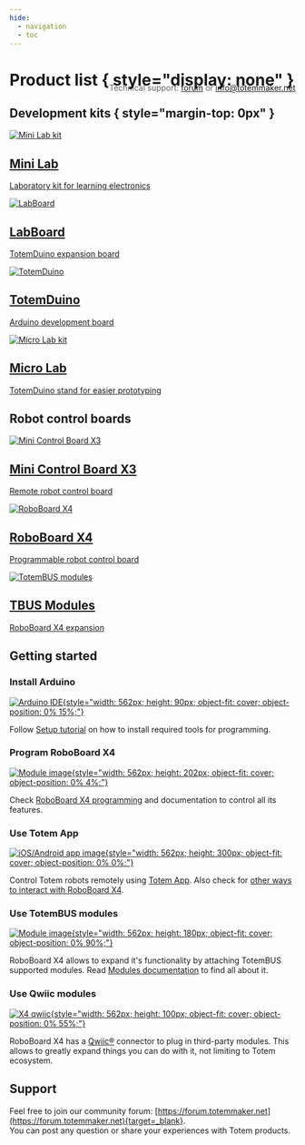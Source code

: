 ```yaml
---
hide:
  - navigation
  - toc
---
```


# Product list { style="display: none" }

<blockquote style="float:right;margin-top:-30px;border-left:0">Technical support: <a href="https://forum.totemmaker.net">forum</a> or <a href="mailto:info@totemmaker.net">info@totemmaker.net</a></blockquote>

## Development kits { style="margin-top: 0px" }

<div class="grid-card-row">
  <a class="grid-card-column" href="mini-lab/">
    <div class="grid-card">
      <img alt="Mini Lab kit" src="/assets/images/photo/mini-lab-photo.jpg">
      <h2>Mini Lab</h2>
      <p>Laboratory kit for learning electronics</p>
    </div>
  </a>

  <a class="grid-card-column" href="labboard/">
    <div class="grid-card">
      <img alt="LabBoard" src="/assets/images/photo/labboard-v2.2-photo.jpg">
      <h2>LabBoard</h2>
      <p>TotemDuino expansion board</p>
    </div>
  </a>

  <a class="grid-card-column" href="totemduino/">
    <div class="grid-card">
      <img alt="TotemDuino" src="/assets/images/photo/totemduino-photo.jpg">
      <h2>TotemDuino</h2>
      <p>Arduino development board</p>
    </div>
  </a>

  <a class="grid-card-column" href="totemduino/micro-lab/">
    <div class="grid-card">
      <img alt="Micro Lab kit" src="/assets/images/photo/micro-lab-photo.jpg">
      <h2>Micro Lab</h2>
      <p>TotemDuino stand for easier prototyping</p>
    </div>
  </a>
</div>

## Robot control boards

<div class="grid-card-row">
  <a class="grid-card-column" href="mini-control-board-x3/">
    <div class="grid-card">
      <img alt="Mini Control Board X3" src="/assets/images/photo/mini-board-x3-v.2.0-photo.jpg">
      <h2>Mini Control Board X3</h2>
      <p>Remote robot control board</p>
    </div>
  </a>

  <a class="grid-card-column" href="roboboard-x4/">
    <div class="grid-card">
      <img alt="RoboBoard X4" src="/assets/images/photo/roboboard-x4-v1.1-photo.jpg">
      <h2>RoboBoard X4</h2>
      <p>Programmable robot control board</p>
    </div>
  </a>

  <a class="grid-card-column" href="modules/">
    <div class="grid-card">
      <img alt="TotemBUS modules" src="/assets/images/photo/tbus-module-11-photo.jpg">
      <h2>TBUS Modules</h2>
      <p>RoboBoard X4 expansion</p>
    </div>
   </a>
</div>

## Getting started

### Install Arduino

[![Arduino IDE](/assets/images/arduino-ide-image1.png){style="width: 562px; height: 90px; object-fit: cover; object-position: 0% 15%;"}](/setup/)

Follow [Setup tutorial](/setup/) on how to install required tools for programming.  

### Program RoboBoard X4

[![Module image](/assets/images/x4-v1.1-front.jpg){style="width: 562px; height: 202px; object-fit: cover; object-position: 0% 4%;"}](/roboboard-x4/)

Check [RoboBoard X4 programming](/roboboard-x4/) and documentation to control all its features.  

### Use Totem App

[![iOS/Android app image](https://totemmaker.net/wp-content/uploads/2021/11/app_connect_0.jpg){style="width: 562px; height: 300px; object-fit: cover; object-position: 0% 0%;"}](/remote-control/app/)

Control Totem robots remotely using [Totem App](remote-control/app). Also check for [other ways to interact with RoboBoard X4](/remote-control/).

### Use TotemBUS modules

[![Module image](/assets/images/x4-line-follower.jpg){style="width: 562px; height: 180px; object-fit: cover; object-position: 0% 90%;"}](/modules/)

RoboBoard X4 allows to expand it's functionality by attaching TotemBUS supported modules. Read [Modules documentation](/modules/) to find all about it.

### Use Qwiic modules

[![X4 qwiic](/assets/images/x4-qwiic.jpg){style="width: 562px; height: 100px; object-fit: cover; object-position: 0% 55%;"}](roboboard-x4/qwiic/)

RoboBoard X4 has a [Qwiic®](roboboard-x4/qwiic/) connector to plug in third-party modules. This allows to greatly expand things you can do with it, not limiting to Totem ecosystem.

## Support

Feel free to join our community forum: [https://forum.totemmaker.net](https://forum.totemmaker.net){target=_blank}.  
You can post any question or share your experiences with Totem products.
